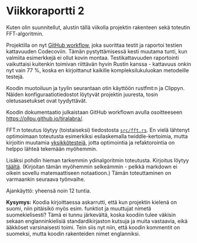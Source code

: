 # Viikkoraportti 2

Kuten olin suunnitellut, alustin tällä viikolla projektin rakenteen sekä toteutin
FFT-algoritmin.

Projektilla on nyt [GitHub workflow](https://github.com/ollpu/tiralabra/actions/workflows/coverage.yml),
joka suorittaa testit ja raportoi testien kattavuuden Codecoviin. Tämän pystyttämisessä
kesti muutama tunti, kun valmiita esimerkkejä ei ollut kovin montaa. Testikattavuuden
raportointi vaikuttaisi kuitenkin toimivan riittävän hyvin Rustin kanssa - kattavuus
onkin nyt vain 77 %, koska en kirjoittanut kaikille kompleksilukuluokan metodeille testejä.

Koodin muotoiluun ja tyylin seurantaan otin käyttöön rustfmt:n ja Clippyn. Näiden
konfiguraatiotiedostot löytyvät projektin juuresta, tosin oletusasetukset
ovat tyydyttävät.

Koodin dokumentaatio julkaistaan GitHub workflown avulla osoitteeseen
https://ollpu.github.io/tiralabra/.

FFT:n toteutus löytyy (toistaiseksi) tiedostosta [`src/fft.rs`](/src/fft.rs).
En vielä lähtenyt optimoimaan toteutusta esimerkiksi esilaskemalla twiddle-kertoimia,
mutta kirjoitin muutamia [yksikkötestejä](/src/test/test_fft.rs), jotta optimointia ja
refaktorointia on helppo lähteä tekemään myöhemmin.

Lisäksi pohdin hieman tarkemmin ydinalgoritmin toteutusta. Kirjoitus löytyy
[täältä](https://ollpu.github.io/tiralabra/tiralabra/correlation_match/index.html).
(Kirjoitan tämän myöhemmin selkeämmin - pelkkä markdown ei oikein sovellu matemaattiseen
notaatioon.) Tämän toteuttaminen on varmaankin seuraava työnvaihe.

Ajankäyttö: yheensä noin 12 tuntia.

**Kysymys:** Koodia kirjoittaessa askarrutti, että kun projektin kielenä on suomi,
niin pitäisikö myös esim. funktiot ja muuttujat nimetä suomekielisesti? Tämä ei tunnu
järkevältä, koska koodiin tulee väkisin sekaan englanninkielisiä standardikirjaston kutsuja
ja muita vastaavia, eikä ääkköset varsinaisesti toimi. Tein siis nyt niin, että koodin
kommentit on suomeksi, mutta koodin rakenteiden nimet englanniksi.

